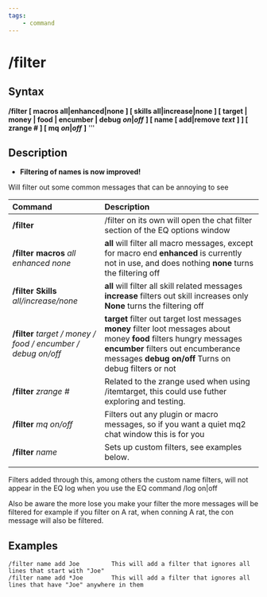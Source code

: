 ```yaml
---
tags:
    - command
---
```

# /filter

## Syntax

**/filter [ macros all\|enhanced\|none \] \[ skills all\|increase\|none \] \[ target \| money \| food \| encumber \| debug** _**on**_**\|**_**off**_ **\] \[ name \[ add\|remove** _**text**_ **\] \] \[ zrange \# \] \[ mq** _**on**_**\|**_**off**_ **]** '''

## Description

* **Filtering of names is now improved!**

Will filter out some common messages that can be annoying to see

| **Command** | Description |
| :--- | :--- |
| **/filter** | /filter on its own will open the chat filter section of the EQ options window |
| **/filter macros** _all enhanced none_ | **all** will filter all macro messages, except for macro end  **enhanced** is currently not in use, and does nothing  **none** turns the filtering off |
| **/filter Skills** _all/increase/none_ | **all** will filter all skill related messages  **increase** filters out skill increases only  **None** turns the filtering off |
| **/filter** _target / money / food / encumber / debug on/off_ | **target** filter out target lost messages  **money** filter loot messages about money  **food** filters hungry messages  **encumber** filters out encumberance messages  **debug on/off** Turns on debug filters or not |
| **/filter** _zrange \#_ | Related to the zrange used when using /itemtarget, this could use futher exploring and testing. |
| **/filter** _mq on/off_ | Filters out any plugin or macro messages, so if you want a quiet mq2 chat window this is for you |
| **/filter** _name_ | Sets up custom filters, see examples below. |
|  |  |

Filters added through this, among others the custom name filters, will not appear in the EQ log when you use the EQ command /log on\|off

Also be aware the more lose you make your filter the more messages will be filtered for example if you filter on A rat, when conning A rat, the con message will also be filtered.

## Examples

```text
/filter name add Joe         This will add a filter that ignores all lines that start with "Joe"
/filter name add *Joe        This will add a filter that ignores all lines that have "Joe" anywhere in them
```

